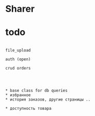 # Sharer


# todo
```

file_upload

auth (open)

crud orders 




* base class for db queries
* избранное
* история заказов, другие страницы ..

* доступность товара

```
